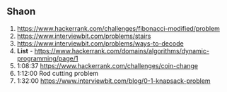 ## Shaon

1. https://www.hackerrank.com/challenges/fibonacci-modified/problem
1. https://www.interviewbit.com/problems/stairs
1. https://www.interviewbit.com/problems/ways-to-decode
1. **List** - https://www.hackerrank.com/domains/algorithms/dynamic-programming/page/1
1. 1:08:37 https://www.hackerrank.com/challenges/coin-change
1. 1:12:00 Rod cutting problem
1. 1:32:00 https://www.interviewbit.com/blog/0-1-knapsack-problem

